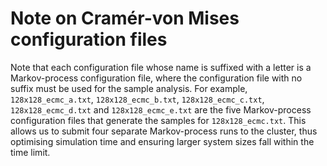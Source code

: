# Note on Cramér-von Mises configuration files

Note that each configuration file whose name is suffixed with a letter is a Markov-process configuration file, where 
the configuration file with no suffix must be used for the sample analysis.  For example, `128x128_ecmc_a.txt`, 
`128x128_ecmc_b.txt`, `128x128_ecmc_c.txt`, `128x128_ecmc_d.txt` and `128x128_ecmc_e.txt` are the five Markov-process 
configuration files that generate the samples for `128x128_ecmc.txt`.  This allows us to submit four separate 
Markov-process runs to the cluster, thus optimising simulation time and ensuring larger system sizes fall within the 
time limit. 
